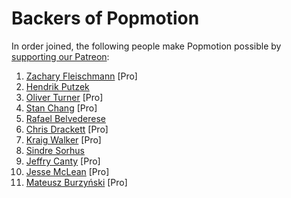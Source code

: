 # Backers of Popmotion

In order joined, the following people make Popmotion possible by [supporting our Patreon](https://patreon.com/popmotion):

1. [Zachary Fleischmann](https://twitter.com/ZFleischmann) [Pro]
2. [Hendrik Putzek](https://twitter.com/hputzek)
3. [Oliver Turner](https://twitter.com/oliverturner) [Pro]
4. [Stan Chang](https://twitter.com/lxcid) [Pro]
5. [Rafael Belvederese](https://twitter.com/blvz)
6. [Chris Drackett](https://twitter.com/chrisdrackett) [Pro]
7. [Kraig Walker](https://twitter.com/Kraig_Walker) [Pro]
8. [Sindre Sorhus](https://www.patreon.com/sindresorhus)
9. [Jeffry Canty](https://twitter.com/cantyjeffrey) [Pro]
10. [Jesse McLean](https://www.twitter.com/essejmclean) [Pro]
11. [Mateusz Burzyński](https://www.twitter.com/AndaristRake) [Pro]